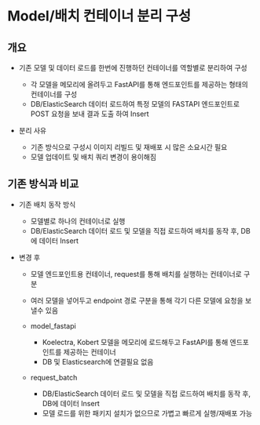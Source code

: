 # Model/배치 컨테이너 분리 구성

## 개요
* 기존 모델 및 데이터 로드를 한번에 진행하던 컨테이너를 역할별로 분리하여 구성 
    * 각 모델을 메모리에 올려두고 FastAPI를 통해 엔드포인트를 제공하는 형태의 컨테이너를 구성 
    * DB/ElasticSearch 데이터 로드하여 특정 모델의 FASTAPI 엔드포인트로 POST 요청을 보내 결과 도출 하여 Insert

* 분리 사유
    * 기존 방식으로 구성시 이미지 리빌드 및 재배포 시 많은 소요시간 필요
    * 모델 업데이트 및 배치 쿼리 변경이 용이해짐

## 기존 방식과 비교

* 기존 배치 동작 방식 
    * 모델별로 하나의 컨테이너로 실행
    * DB/ElasticSearch 데이터 로드 및 모델을 직접 로드하여 배치를 동작 후, DB에 데이터 Insert

* 변경 후
    * 모델 엔드포인트용 컨테이너, request를 통해 배치를 실행하는 컨테이너로 구분
    * 여러 모델을 넣어두고 endpoint 경로 구분을 통해 각기 다른 모델에 요청을 보낼수 있음

    * model_fastapi 
        * Koelectra, Kobert 모델을 메모리에 로드해두고 FastAPI를 통해 엔드포인트를 제공하는 컨테이너
        * DB 및 Elasticsearch에 연결필요 없음
    * request_batch
        * DB/ElasticSearch 데이터 로드 및 모델을 직접 로드하여 배치를 동작 후, DB에 데이터 Insert
        * 모델 로드를 위한 패키지 설치가 없으므로 가볍고 빠르게 실행/재배포 가능